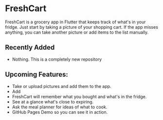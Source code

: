 # FreshCart

FreshCart is a grocery app in Flutter that keeps track of what's in your fridge.
Just start by taking a picture of your shopping cart. If the app misses anything, you can take another picture or add items to the list manually.

## Recently Added

* Nothing. This is a completely new repository

## Upcoming Features:

* Take or upload pictures and add them to the app.
* Add
* FreshCart will remember what you bought and what's in the fridge.
* See at a glance what's close to expiring.
* Ask the meal planner for ideas of what to cook.
* GitHub Pages Demo so you can see it in action.